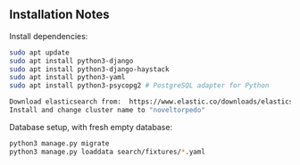 ## Installation Notes

Install dependencies:
```bash
sudo apt update
sudo apt install python3-django
sudo apt install python3-django-haystack
sudo apt install python3-yaml
sudo apt install python3-psycopg2 # PostgreSQL adapter for Python

Download elasticsearch from:  https://www.elastic.co/downloads/elasticsearch
Install and change cluster name to "noveltorpedo"
```

Database setup, with fresh empty database:
```bash
python3 manage.py migrate
python3 manage.py loaddata search/fixtures/*.yaml
```
